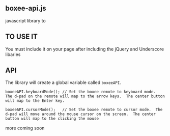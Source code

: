 boxee-api.js
---

javascript library to 

TO USE IT
---
You must include it on your page after including the jQuery and Underscore libaries


API
---

The library will create a global variable called `boxeeAPI`.

	boxeeAPI.keyboardMode(); // Set the boxee remote to keyboard mode.  The d-pad on the remote will map to the arrow keys.  The center button will map to the Enter key.

	boxeeAPI.cursorMode();   // Set the boxee remote to cursor mode.  The d-pad will move around the mouse cursor on the screen.  The center button will map to the clicking the mouse


more coming soon

